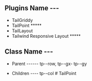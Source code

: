## Plugins Name --- 
- TailGriddy
- TailPoint *****
- TailLayout
- Tailwind Responsive Layout *****

## Class Name  --- 
 - Parent ------ 
    tp--row, tp--gx- tp--gy

 - Children ----
    tp--col
#   T a i l P o i n t  
 
